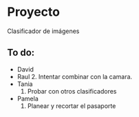 # Proyecto
Clasificador de imágenes
## To do:  
- David  
- Raul 
  2. Intentar combinar con la camara.  
- Tania 
  1. Probar con otros clasificadores  
- Pamela  
  1. Planear y recortar el pasaporte
